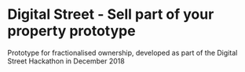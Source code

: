 # Digital Street - Sell part of your property prototype 

Prototype for fractionalised ownership, developed as part of the Digital Street Hackathon in December 2018
